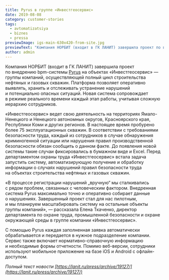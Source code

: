 ```yaml
---
title: Pyrus в группе «Инвестгеосервис»
date: 2019-08-08
category: customer-stories
tags:
  - avtomatizatsiya
  - biznes
  - pressa
previewImage: igs-main-630x420-from-site.jpg
previewText: "Компания НОРБИТ (входит в ГК ЛАНИТ) завершила проект по внедрению bpm-системы Pyrus на объектах «Инвестгеосервис» — группы компаний, осуществляющей полный цикл строительства нефтяных и газовых скважин. Платформа позволяет оперативно выявлять, хранить и отслеживать устранение нарушений и потенциально опасных ситуаций. Новая система сопровождает в режиме реального времени каждый этап работы, учитывая сложную иерархию сотрудников."
author: admin
---
```

Компания НОРБИТ (входит в ГК ЛАНИТ) завершила проект по внедрению bpm-системы [Pyrus](https://pyrus.com/ru/) на объектах «Инвестгеосервис» — группы компаний, осуществляющей полный цикл строительства нефтяных и газовых скважин. Платформа позволяет оперативно выявлять, хранить и отслеживать устранение нарушений и потенциально опасных ситуаций. Новая система сопровождает в режиме реального времени каждый этап работы, учитывая сложную иерархию сотрудников.

«Инвестгеосервис» ведет свою деятельность на территориях Ямало-Ненецкого и Ненецкого автономных округов, Красноярского края, Республики Коми и других регионов. В настоящее время пробурено более 75 эксплуатационных скважин. В соответствии с требованиями безопасности труда, каждый из сотрудников в случае обнаружения криминогенной ситуации или нарушения правил производственной безопасности обязан сообщить о данном факте. До появления новой системы такие случаи фиксировались в бумажном виде и Excel. Перед департаментом охраны труда «Инвестгеосервис» встала задача запустить систему, автоматизирующую получение и обработку информации о случаях нарушений правил безопасности труда на объектах строительства нефтяных и газовых скважин.

«В процессе регистрации нарушений „вручную“ мы сталкивались с рядом проблем, связанных с человеческим фактором. Внедренная система Pyrus максимально точно и оперативно собирает данные о нарушениях. Завершенный проект стал для нас пилотным, и мы планируем масштабировать систему на остальные объекты группы компаний», — рассказала Елена Ткаченко, директор департамента по охране труда, промышленной безопасности и охране окружающей среды в группе компании «Инвестгеосервис».

С помощью Pyrus каждая заполненная заявка автоматически обрабатывается и передается в нужное подразделение компании. Сервис также включает нормативно-справочную информацию и необходимые формы отчетности. Помимо веб-версии, сотрудники используют мобильное приложение на базе iOS и Android с офлайн-доступом.

_Полный текст новости [https://lanit.ru/press/archive/19127/](https://lanit.ru/press/archive/19127/)_